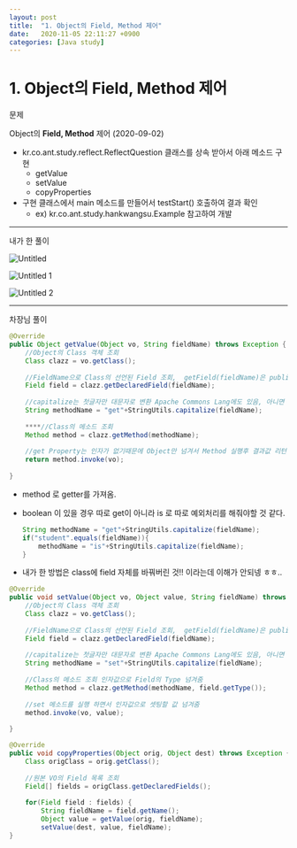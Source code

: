 ```yaml
---
layout: post
title:  "1. Object의 Field, Method 제어"
date:   2020-11-05 22:11:27 +0900
categories: [Java study]
---
```


# 1. Object의 Field, Method 제어

문제

Object의 **Field, Method** 제어 (2020-09-02)

- kr.co.ant.study.reflect.ReflectQuestion 클래스를 상속 받아서 아래 메소드 구현
    - getValue
    - setValue
    - copyProperties
- 구현 클래스에서 main 메소드를 만들어서 testStart() 호출하여 결과 확인
    - ex) kr.co.ant.study.hankwangsu.Example 참고하여 개발

---

내가 한 풀이

![Untitled](https://user-images.githubusercontent.com/46016376/127028976-257c25a9-0a69-4c82-831f-e54708112355.png)

![Untitled 1](https://user-images.githubusercontent.com/46016376/127028968-44983113-614a-46e8-abc1-857bb541f340.png)

![Untitled 2](https://user-images.githubusercontent.com/46016376/127028974-9a99b5b1-fe51-460b-90b3-4a4dcc9cfbfb.png)

---

차장님 풀이

```java
@Override
public Object getValue(Object vo, String fieldName) throws Exception {
    //Object의 Class 객체 조회
    Class clazz = vo.getClass();
    
    //FieldName으로 Class의 선언된 Field 조회,  getField(fieldName)은 public field만 가져옴
    Field field = clazz.getDeclaredField(fieldName);
    
    //capitalize는 첫글자만 대문자로 변환 Apache Commons Lang에도 있음, 아니면 substring 0,1 해서 toUpperCase를 사용해서 변환
    String methodName = "get"+StringUtils.capitalize(fieldName);
    
    ****//Class의 메소드 조회
    Method method = clazz.getMethod(methodName);
    
    //get Property는 인자가 없기때문에 Object만 넘겨서 Method 실행후 결과값 리턴
    return method.invoke(vo);
    
}
```

- method 로 getter를 가져옴.
- boolean 이 있을 경우 따로 get이 아니라 is 로 따로 예외처리를 해줘야할 것 같다.

    ```java
    String methodName = "get"+StringUtils.capitalize(fieldName);
    if("student".equals(fieldName)){
        methodName = "is"+StringUtils.capitalize(fieldName);
    }
    ```

- 내가 한 방법은 class에 field 자체를 바꿔버린 것!! 이라는데 이해가 안되넹 ㅎㅎ..

```java
@Override
public void setValue(Object vo, Object value, String fieldName) throws Exception {
    //Object의 Class 객체 조회
    Class clazz = vo.getClass();
    
    //FieldName으로 Class의 선언된 Field 조회,  getField(fieldName)은 public field만 가져옴
    Field field = clazz.getDeclaredField(fieldName);
            
    //capitalize는 첫글자만 대문자로 변환 Apache Commons Lang에도 있음, 아니면 substring 0,1 해서 toUpperCase를 사용해서 변환
    String methodName = "set"+StringUtils.capitalize(fieldName);
    
    //Class의 메소드 조회 인자값으로 Field의 Type 넘겨줌
    Method method = clazz.getMethod(methodName, field.getType());
    
    //set 메소드를 실행 하면서 인자값으로 셋팅할 값 넘겨줌
    method.invoke(vo, value);
    
}
```

```java
@Override
public void copyProperties(Object orig, Object dest) throws Exception {
    Class origClass = orig.getClass();
    
    //원본 VO의 Field 목록 조회
    Field[] fields = origClass.getDeclaredFields();
    
    for(Field field : fields) {
        String fieldName = field.getName();
        Object value = getValue(orig, fieldName);
        setValue(dest, value, fieldName);
}
```